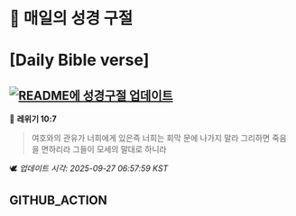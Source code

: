 # 🙏 매일의 성경 구절
# [Daily Bible verse]
## [![README에 성경구절 업데이트](https://github.com/DONGSUKA/first_test/actions/workflows/update-readme-bible.yml/badge.svg)](https://github.com/DONGSUKA/first_test/actions/workflows/update-readme-bible.yml)
<!-- START_BIBLE_VERSE -->
📖 **레위기 10:7**
> 여호와의 관유가 너희에게 있은즉 너희는 회막 문에 나가지 말라 그리하면 죽음을 면하리라 그들이 모세의 말대로 하니라

🕊️ _업데이트 시각: 2025-09-27 06:57:59 KST_
  <!-- END_BIBLE_VERSE -->
## GITHUB_ACTION
